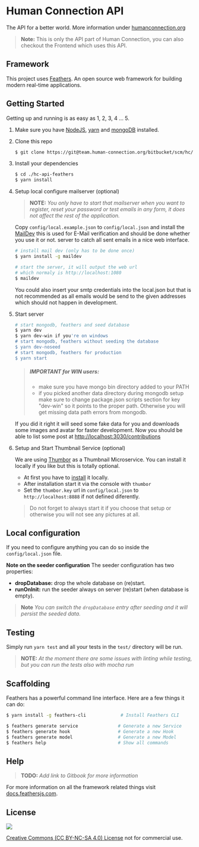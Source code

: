 # Human Connection API

The API for a better world. More information under [humanconnection.org](https://humanconnection.org)

> **Note:** This is only the API part of Human Connection, you can also checkout the Frontend which uses this API.

## Framework

This project uses [Feathers](http://feathersjs.com). An open source web framework for building modern real-time applications.

## Getting Started

Getting up and running is as easy as 1, 2, 3, 4 ... 5.

1. Make sure you have [NodeJS](https://nodejs.org/), [yarn](https://www.yarnjs.com/) and [mongoDB](https://www.mongodb.com/download-center#community)  installed.

2. Clone this repo
   ``` bash
   $ git clone https://git@team.human-connection.org/bitbucket/scm/hc/hc-api-feathers.git
   ```

3. Install your dependencies
   ``` bash
   $ cd ./hc-api-feathers
   $ yarn install
   ```

4. Setup local configure mailserver (optional)
   
   >  **NOTE:** 
   >  *You only have to start that mailserver when you want to register, reset your password or test emails in any form, it
   >  does not affect the rest of the application.*
        
   Copy `config/local.example.json` to `config/local.json` and install the [MailDev](https://github.com/djfarrelly/MailDev)
   this is used for E-Mail verification and should be done whether you use it or not.
   server to catch all sent emails in a nice web interface.
    
   ``` bash
   # install mail dev (only has to be done once)
   $ yarn install -g maildev
   
   # start the server, it will output the web url 
   # which normaly is http://localhost:1080
   $ maildev
   ```
   
   You could also insert your smtp credentials into the local.json but that is not recommended as all emails would be send
   to the given addresses which should not happen in development.
   
5. Start server
   ``` bash
   # start mongodb, feathers and seed database
   $ yarn dev
   $ yarn dev-win if you're on windows
   # start mongodb, feathers without seeding the database
   $ yarn dev-noseed
   # start mongodb, feathers for production
   $ yarn start
   ```

   > ##### IMPORTANT for WIN users: 
   > - make sure you have mongo bin directory added to your PATH
   > - if you picked another data directory during mongodb setup make sure 
   > to change package.json scripts section for key "dev-win" so it points to
   > the proper path. Otherwise you will get missing data path errors from mongodb.
   
   If you did it right it will seed some fake data for you and downloads some images and avatar for faster development.
   Now you should be able to list some post at [http://localhost:3030/contributions](http://localhost:3030/contributions)

6. Setup and Start Thumbnail Service (optional)

   We are using [Thumbor](https://github.com/thumbor/thumbor) as a Thumbnail Microservice.
   You can install it locally if you like but this is totally optional.
   
   - At first you have to [install](http://thumbor.readthedocs.io/en/latest/installing.html) it locally.
   - After installation start it via the console with `thumbor`
   - Set the `thumbor.key` url in `config/local.json` to `http://localhost:8888` if not defined diferently.
   
   > Do not forget to always start it if you choose that setup or otherwise you will not see any pictures at all.

## Local configuration

If you need to configure anything you can do so inside the `config/local.json` file. 

**Note on the seeder configuration**
The seeder configuration has two properties:
- **dropDatabase:** drop the whole database on (re)start.
- **runOnInit:** run the seeder always on server (re)start (when database is empty).

> **Note** *You can switch the `dropDatabase` entry after seeding and it will persist the seeded data.* 

## Testing

Simply run `yarn test` and all your tests in the `test/` directory will be run.

> **NOTE:** 
> *At the moment there are some issues with linting while testing, but you can run the tests also with mocha run*

## Scaffolding

Feathers has a powerful command line interface. Here are a few things it can do:

``` bash
$ yarn install -g feathers-cli             # Install Feathers CLI

$ feathers generate service               # Generate a new Service
$ feathers generate hook                  # Generate a new Hook
$ feathers generate model                 # Generate a new Model
$ feathers help                           # Show all commands
```

## Help

> **TODO:** 
> *Add link to Gitbook for more information*

For more information on all the framework related things visit [docs.feathersjs.com](http://docs.feathersjs.com).


## License 

<a href="https://creativecommons.org/licenses/by-nc-sa/4.0/"><img src="https://licensebuttons.net/l/by-nc-sa/4.0/88x31.png"/></a>

[Creative Commons (CC BY-NC-SA 4.0) License](https://creativecommons.org/licenses/by-nc-sa/4.0/) not for commercial use. 
